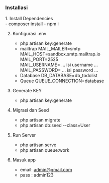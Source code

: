 <h3>Installasi</h3>
1. Install Dependencies <br/>
    - composer install
    - npm i
    
2. Konfigurasi .env
   - php artisan key:generate
   - mailtrap
     MAIL_MAILER=smtp <br/>
     MAIL_HOST=sandbox.smtp.mailtrap.io <br/>
     MAIL_PORT=2525 <br/>
     MAIL_USERNAME= ... isi username ... <br/>
     MAIL_PASSWORD= ... isi password ... 
   - Database
     DB_DATABASE=db_todolist
   - Queue
     QUEUE_CONNECTION=database

3. Generate KEY
   - php artisan key:generate

4. Migrasi dan Seed
   - php artisan migrate <br/>
   - php artisan db:seed --class=User
     
5. Run Server
   - php artisan serve <br/>
   - php artisan queue:work

6. Masuk app
    - email: admin@gmail.com <br/>
    - pass : admin123 
